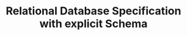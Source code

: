 ---
title: Relational Database Specification with explicit Schema
description: Example of database specification with explicit schema
---